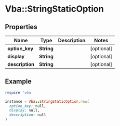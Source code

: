 # Vba::StringStaticOption

## Properties

| Name | Type | Description | Notes |
| ---- | ---- | ----------- | ----- |
| **option_key** | **String** |  | [optional] |
| **display** | **String** |  | [optional] |
| **description** | **String** |  | [optional] |

## Example

```ruby
require 'vba'

instance = Vba::StringStaticOption.new(
  option_key: null,
  display: null,
  description: null
)
```

